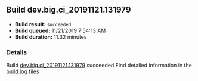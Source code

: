## Build dev.big.ci_20191121.131979
- **Build result:** `succeeded`
- **Build queued:** 11/21/2019 7:54:13 AM
- **Build duration:** 11.32 minutes
### Details
Build [dev.big.ci_20191121.131979](https://winappstudio.visualstudio.com/web/build.aspx?pcguid=a4ef43be-68ce-4195-a619-079b4d9834c2&builduri=vstfs%3a%2f%2f%2fBuild%2fBuild%2f31979) succeeded
Find detailed information in the [build log files]()
